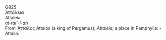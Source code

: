 <body>
  <p>G825<br>  Ἀττάλεια  <br> Attaleia  <br><i>at-tal‘-i-ah </i><br>From   Ἄτταλος    Attalos   (a king of Pergamus); <i>Attaleia</i>, a place in Pamphylia: - Attalia.<br></p>
 </body>